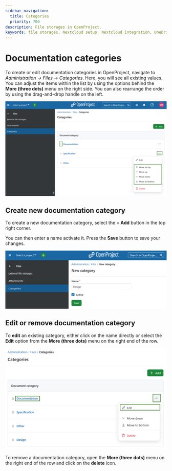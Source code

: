 ```yaml
---
sidebar_navigation:
  title: Categories
  priority: 700
description: File storages in OpenProject.
keywords: file storages, Nextcloud setup, Nextcloud integration, OneDrive setup, Sharepoint setup, OneDrive, Sharepoint
---
```


# Documentation categories

To create or edit documentation categories in OpenProject, navigate to *Administration → Files → Categories*. Here, you will see all existing values. You can adjust the items within the list by using the options behind the **More (three dots)** menu on the right side. You can also rearrange the order by using the drag-and-drop handle on the left. 

![Documentation categories overview in OpenProject administration](openproject_system_guide_files_categories_overview.png)

## Create new documentation category

To create a new documentation category, select the **+ Add** button in the top right corner.

You can then enter a name activate it. Press the **Save** button to save your changes.

![Create new documentation category in OpenProject](openproject_system_guide_files_categories_new.png)

## Edit or remove documentation category

To **edit** an existing category, either click on the name directly or select the **Edit** option from the **More (three dots)** menu on the right end of the row.

![Edit a documentation category in OpenProject administration](openproject_system_guide_files_categories_edit.png)


To remove a documentation category, open the **More (three dots)** menu on the right end of the row and click on the **delete** icon.
